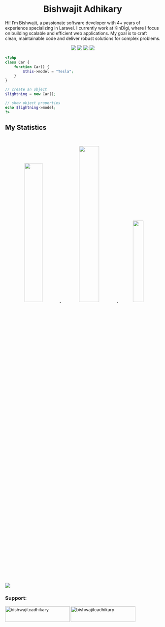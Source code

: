 <h1 align="center">
  <b>Bishwajit Adhikary</b>
</h1>

Hi! I’m Bishwajit, a passionate software developer with 4+ years of experience specializing in Laravel. I currently work at KinDigi, where I focus on building scalable and efficient web applications. My goal is to craft clean, maintainable code and deliver robust solutions for complex problems.
<br>

<p align="center">
  <img src="https://img.shields.io/badge/Vue.js-35495E?style=for-the-badge&logo=vuedotjs&logoColor=4FC08D">
  <img src="https://img.shields.io/badge/React.Js-02569B?style=for-the-badge&logo=react&logoColor=61DAFB&labelColor=35495E&color=61DAFB"
  <img src="https://img.shields.io/badge/-PHP-777BB4?style=for-the-badge&logo=php&logoColor=777BB4&labelColor=282828">
  <img src="https://img.shields.io/badge/-LARAVEL-fb503b?style=for-the-badge&logo=laravel&logoColor=fb503b&labelColor=282828">
  <img src="https://img.shields.io/badge/Flutter-02569B?style=for-the-badge&logo=flutter&logoColor=%2302569B&labelColor=%23ced3db&color=%2302569B">
</p>

```php
<?php
class Car {
    function Car() {
        $this->model = "Tesla";
    }
}

// create an object
$lightning = new Car();

// show object properties
echo $lightning->model;
?>
```

## My Statistics

<br/>
<p align="center">
  <a href="https://bishwajitadhikary.com" target="_blank">
    <img width="34%" src="https://github-readme-stats.vercel.app/api?username=bishwajitcadhikary&show_icons=true&theme=gruvbox&hide_border=true" />
    <img width="36%" src="https://github-readme-streak-stats.herokuapp.com/?user=bishwajitcadhikary&theme=gruvbox&hide_border=true" />
    <img width="26%" src="https://github-readme-stats.vercel.app/api/top-langs?username=bishwajitcadhikary&show_icons=true&locale=en&layout=compact&theme=gruvbox&hide_border=true" />
  </a>
</p>

<p align="left">
  <a href="https://bishwajitadhikary.com" target="_blank">
    <img src="https://github-profile-trophy.vercel.app/?username=bishwajitcadhikary&theme=gruvbox&hide_border=true"/>
  </a>
</p>


<h3 align="left">Support:</h3>
<p>
  <a href="https://www.buymeacoffee.com/bishwajitca"> 
    <img align="left" src="https://cdn.buymeacoffee.com/buttons/v2/default-yellow.png" height="50" width="210" alt="bishwajitcadhikary" />
  </a>
  <a href="https://ko-fi.com/bishwajitcadhikary"> 
    <img align="left" src="https://cdn.ko-fi.com/cdn/kofi3.png?v=3" height="50" width="210" alt="bishwajitcadhikary" />
  </a>
</p>
<br>
<br><br><br><br>
